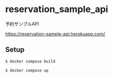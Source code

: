 # reservation_sample_api
予約サンプルAPI

https://reservation-sample-api.herokuapp.com/

## Setup

```bash
$ docker compose build

$ docker compose up
```
